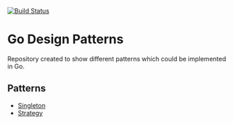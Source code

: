 [![Build Status](https://travis-ci.org/mendrugory/go-designpatterns.svg?branch=master)](https://travis-ci.org/mendrugory/go-designpatterns)

# Go Design Patterns

Repository created to show different patterns which could be implemented in Go.

## Patterns

* [Singleton](https://github.com/mendrugory/go-designpatterns/tree/master/singleton)
* [Strategy](https://github.com/mendrugory/go-designpatterns/tree/master/strategy)
